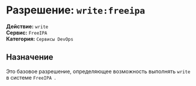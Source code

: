 # Разрешение: `write:freeipa `

**Действие:** `write`  
**Сервис:** `FreeIPA `  
**Категория:** `Сервисы DevOps`

## Назначение
Это базовое разрешение, определяющее возможность выполнять `write` в системе `FreeIPA `.
